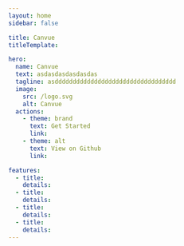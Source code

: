 ```yaml
---
layout: home
sidebar: false

title: Canvue
titleTemplate: 

hero:
  name: Canvue
  text: asdasdasdasdasdas
  tagline: asdddddddddddddddddddddddddddddddddd
  image: 
    src: /logo.svg
    alt: Canvue
  actions:
    - theme: brand
      text: Get Started
      link: 
    - theme: alt
      text: View on Github
      link: 

features:
  - title: 
    details: 
  - title: 
    details: 
  - title: 
    details: 
  - title: 
    details: 
---
```

